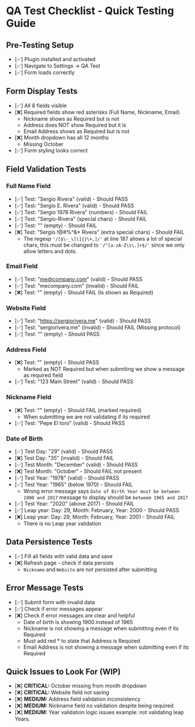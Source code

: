 # QA Test Checklist - Quick Testing Guide

## Pre-Testing Setup

- [✅] Plugin installed and activated
- [✅] Navigate to Settings → QA Test
- [✅] Form loads correctly

## Form Display Tests

- [✅] All 8 fields visible
- [❌] Required fields show red asterisks (Full Name, Nickname, Email)
  - Nickname shows as Required but is not
  - Address does NOT show Required but it is
  - Email Address shows as Required but is not
- [❌] Month dropdown has all 12 months
  - Missing October
- [✅] Form styling looks correct

## Field Validation Tests

### Full Name Field

- [✅] Test: "Sergio Rivera" (valid) - Should PASS
- [✅] Test: "Sergio E. Rivera" (valid) - Should PASS
- [✅] Test: "Sergio 1978 Rivera" (numbers) - Should FAIL
- [✅] Test: "Sergio-Rivera" (special chars) - Should FAIL
- [✅] Test: "" (empty) - Should FAIL
- [❌] Test: "Sergio !@#%^&\* Rivera" (extra special chars) - Should FAIL
  - The regexp `'/[$\-_\[\]{}\+,]/'` at line 187 allows a lot of special chars, this must be changed to `'/^[a-zA-Z\s\.]+$/'` since we only allow letters and dots.

### Email Field

- [✅] Test: "me@company.com" (valid) - Should PASS
- [✅] Test: "mecompany.com" (invalid) - Should FAIL
- [❌] Test: "" (empty) - Should FAIL (Is shown as Required)

### Website Field

- [✅] Test: "https://sergiorivera.me" (valid) - Should PASS
- [✅] Test: "sergiorivera.me" (invalid) - Should FAIL (Missing protocol)
- [✅] Test: "" (empty) - Should PASS

### Address Field

- [❌] Test: "" (empty) - Should PASS
  - Marked as NOT Required but when submiting we show a message as required field
- [✅] Test: "123 Main Street" (valid) - Should PASS

### Nickname Field

- [❌] Test: "" (empty) - Should FAIL (marked required)
  - When submitting we are not validating if its required
- [✅] Test: "Pepe El toro" (valid) - Should PASS

### Date of Birth

- [✅] Test Day: "29" (valid) - Should PASS
- [❌] Test Day: "35" (invalid) - Should FAIL
- [✅] Test Month: "December" (valid) - Should PASS
- [❌] Test Month: "October" - Should FAIL not present
- [✅] Test Year: "1978" (valid) - Should PASS
- [✅] Test Year: "1965" (below 1970) - Should FAIL
  - Wrong error message says `Date of Birth Year must be between 1900 and 2017` message to display should be `betweem 1965 and 2017`
- [✅] Test Year: "2020" (above 2017) - Should FAIL
- [✅] Leap year: Day: 29, Month: February, Year: 2000 - Should PASS
- [❌] Leap year: Day: 29, Month: February, Year: 2001 - Should FAIL
  - There is no Leap year validation

## Data Persistence Tests

- [✅] Fill all fields with valid data and save
- [❌] Refresh page - check if data persists
  - `Nickname` and `Website` are not persisted after submitting

## Error Message Tests

- [✅] Submit form with invalid data
- [✅] Check if error messages appear
- [❌] Check if error messages are clear and helpful
  - Date of birth is showing 1900 instead of 1965
  - Nickname is not showing a message when submitting even if its Required
  - Must add red \* to state that Address is Required
  - Email Address is not showing a message when submitting even if its Required

## Quick Issues to Look For (WIP)

- [❌] **CRITICAL:** October missing from month dropdown
- [❌] **CRITICAL:** Website field not saving
- [❌] **MEDIUM:** Address field validation inconsistency
- [❌] **MEDIUM:** Nickname field no validation despite being required
- [❌] **MEDIUM:** Year validation logic issues example: not validating leap Years.
